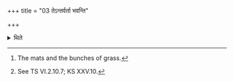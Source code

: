 +++
title = "03 तेऽन्तर्वर्ता भवन्ति"

+++

<details><summary>थिते</summary>

3. They[^2] form the Antarvarta-s.[^3]  

[^2]: The mats and the bunches of grass.  

[^3]: See TS VI.2.10.7; KS XXV.10.  
</details>

